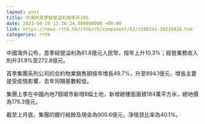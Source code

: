 ```yaml
---
layout: post
title: 中海外首季經營溢利按年升10%
date: 2021-04-28 12:36:24.000000000 +08:00
link: https://news.rthk.hk/rthk/ch/component/k2/1588143-20210428.htm
categories: rthk
---
```


中國海外公布，首季經營溢利為61.8億元人民幣，按年上升10.3%；經營業務收入則升31.9%至272.8億元。

首季集團系列公司的合約物業銷售額按年增長49.7%，升至894.1億元，增長主要是受疫情影響，去年同期基數較低。

集團上季在中國內地7個城市新增8幅土地，新增總樓面面積184萬平方米，總地價為176.3億元。

截至上月底，集團的銀行結餘及現金為900.6億元，淨借貸比率為40.1%。
